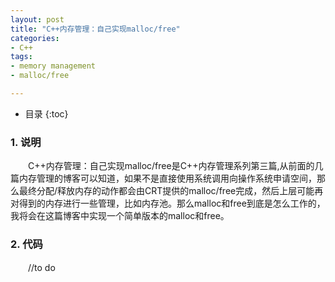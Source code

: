 ```yaml
---
layout: post
title: "C++内存管理：自己实现malloc/free"
categories:
- C++ 
tags:
- memory management  
- malloc/free

---
```

- 目录
{:toc}

### 1. 说明
　　C++内存管理：自己实现malloc/free是C++内存管理系列第三篇,从前面的几篇内存管理的博客可以知道，如果不是直接使用系统调用向操作系统申请空间，那么最终分配/释放内存的动作都会由CRT提供的malloc/free完成，然后上层可能再对得到的内存进行一些管理，比如内存池。那么malloc和free到底是怎么工作的，我将会在这篇博客中实现一个简单版本的malloc和free。

### 2. 代码
　　//to do


